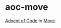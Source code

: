 # aoc-move

[Advent of Code](https://adventofcode.com/) in [Move](https://github.com/move-language/move).
